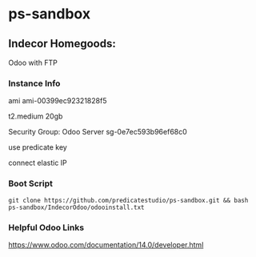 # ps-sandbox

## Indecor Homegoods:

Odoo with FTP

### Instance Info

ami ami-00399ec92321828f5 

t2.medium 20gb

Security Group: Odoo Server sg-0e7ec593b96ef68c0

use predicate key

connect elastic IP

### Boot Script

    git clone https://github.com/predicatestudio/ps-sandbox.git && bash ps-sandbox/IndecorOdoo/odooinstall.txt

### Helpful Odoo Links

https://www.odoo.com/documentation/14.0/developer.html
